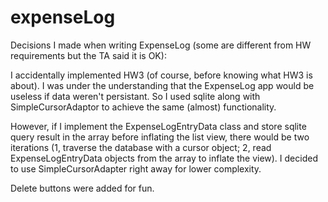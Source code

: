 # expenseLog

Decisions I made when writing ExpenseLog (some are different from HW requirements but the TA said it is OK):

I accidentally implemented HW3 (of course, before knowing what HW3 is about). I was under the understanding that the ExpenseLog app would be useless if data weren't persistant. So I used sqlite along with SimpleCursorAdaptor to achieve the same (almost) functionality.

However, if I implement the ExpenseLogEntryData class and store sqlite query result in the array before inflating the list view, there would be two iterations (1, traverse the database with a cursor object; 2, read ExpenseLogEntryData objects from the array to inflate the view). I decided to use SimpleCursorAdapter right away for lower complexity.

Delete buttons were added for fun.

